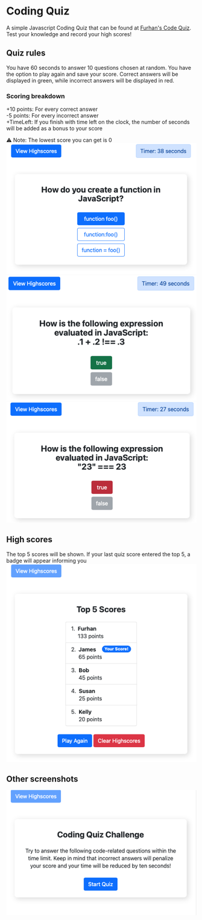 # Coding Quiz 
A simple Javascript Coding Quiz that can be found at [Furhan's Code Quiz](https://quiz.furhan.dev). Test your knowledge and record your high scores!  

## Quiz rules
You have 60 seconds to answer 10 questions chosen at random. You have the option to play again and save your score. Correct answers will be displayed in green, while incorrect answers will be displayed in red.  

### Scoring breakdown 
+10 points: For every correct answer  
-5 points: For every incorrect answer  
+TimeLeft: If you finish with time left on the clock, the number of seconds will be added as a bonus to your score  

:warning: Note: The lowest score you can get is 0  
![Quiz Question](./assets/img/quiz.png?raw=true)
![Quiz Correct Response](./assets/img/correct.png?raw=true)
![Quiz Incorrect Response](./assets/img/incorrect.png?raw=true)

## High scores
The top 5 scores will be shown. If your last quiz score entered the top 5, a badge will appear informing you  
![Highscores](./assets/img/highscores.png?raw=true)

## Other screenshots
![Welcome](./assets/img/welcome.png?raw=true)

